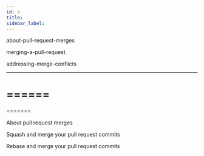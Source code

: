 ```yaml
---
id: s
title:
sidebar_label:
---
```


about-pull-request-merges

merging-a-pull-request

addressing-merge-conflicts

-----------


======
=
=======

About pull request merges

Squash and merge your pull request commits

Rebase and merge your pull request commits
